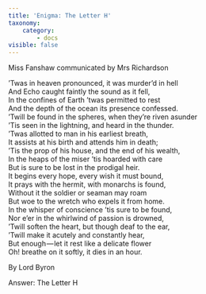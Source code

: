 ```yaml
---
title: 'Enigma: The Letter H'
taxonomy:
    category:
        - docs
visible: false
---
```


<div class="author">Miss Fanshaw communicated by Mrs Richardson</div>

’Twas in heaven pronounced, it was murder’d in hell  
And Echo caught faintly the sound as it fell,  
In the confines of Earth ’twas permitted to rest  
And the depth of the ocean its presence confessed.  
’Twill be found in the spheres, when they’re riven asunder  
’Tis seen in the lightning, and heard in the thunder.  
’Twas allotted to man in his earliest breath,  
It assists at his birth and attends him in death;  
’Tis the prop of his house, and the end of his wealth,  
In the heaps of the miser ’tis hoarded with care  
But is sure to be lost in the prodigal heir.  
It begins every hope, every wish it must bound,  
It prays with the hermit, with monarchs is found,  
Without it the soldier or seaman may roam  
But woe to the wretch who expels it from home.  
In the whisper of conscience ’tis sure to be found,  
Nor e’er in the whirlwind of passion is drowned,  
’Twill soften the heart, but though deaf to the ear,  
’Twill make it acutely and constantly hear,  
But enough — let it rest like a delicate flower  
Oh! breathe on it softly, it dies in an hour.

By Lord Byron

<span class=“pencil”>Answer: The Letter H</span>
